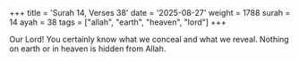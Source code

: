 +++
title = 'Surah 14, Verses 38'
date = '2025-08-27'
weight = 1788
surah = 14
ayah = 38
tags = ["allah", "earth", "heaven", "lord"]
+++

Our Lord! You certainly know what we conceal and what we reveal. Nothing on earth or in heaven is hidden from Allah.